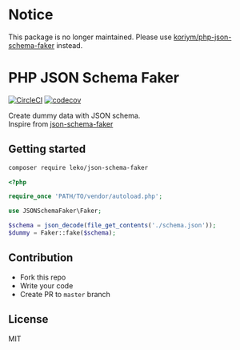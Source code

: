 # Notice

This package is no longer maintained.
Please use [koriym/php-json-schema-faker](https://github.com/koriym/php-json-schema-faker) instead.

# PHP JSON Schema Faker

[![CircleCI](https://circleci.com/gh/Leko/php-json-schema-faker.svg?style=svg)](https://circleci.com/gh/Leko/php-json-schema-faker)
[![codecov](https://codecov.io/gh/Leko/php-json-schema-faker/branch/master/graph/badge.svg)](https://codecov.io/gh/Leko/php-json-schema-faker)

Create dummy data with JSON schema.  
Inspire from [json-schema-faker](https://github.com/json-schema-faker/json-schema-faker)

## Getting started

```bash
composer require leko/json-schema-faker
```

```php
<?php

require_once 'PATH/TO/vendor/autoload.php';

use JSONSchemaFaker\Faker;

$schema = json_decode(file_get_contents('./schema.json'));
$dummy = Faker::fake($schema);
```

## Contribution

- Fork this repo
- Write your code
- Create PR to `master` branch

## License

MIT
